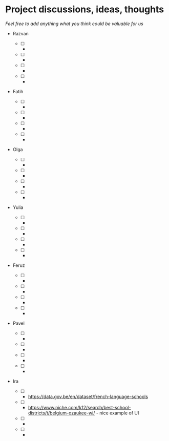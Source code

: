 # Project discussions, ideas, thoughts

_Feel free to add anything what you think could be valuable for us_


-  Razvan

    - [ ] - 
    - [ ] - 
    - [ ] - 
    - [ ] - 

 - Fatih
 
    - [ ] - 
    - [ ] - 
    - [ ] - 
    - [ ] -
    
 - Olga 
 
    - [ ] - 
    - [ ] - 
    - [ ] - 
    - [ ] -
    
 
 
 - Yulia 
 
    - [ ] - 
    - [ ] - 
    - [ ] - 
    - [ ] -
    
 - Feruz
 
    - [ ] - 
    - [ ] - 
    - [ ] - 
    - [ ] -
    
    
 - Pavel
 
    - [ ] - 
    - [ ] - 
    - [ ] - 
    - [ ] -
    
    
 - Ira
 
    - [ ] - https://data.gov.be/en/dataset/french-language-schools
    - [ ] - https://www.niche.com/k12/search/best-school-districts/t/belgium-ozaukee-wi/ - nice example of UI
    - [ ] - 
    - [ ] -
